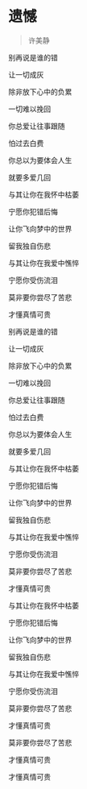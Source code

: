 # 遗憾
> 许美静

别再说是谁的错

让一切成灰

除非放下心中的负累

一切难以挽回

你总爱让往事跟随

怕过去白费

你总以为要体会人生

就要多爱几回

与其让你在我怀中枯萎

宁愿你犯错后悔

让你飞向梦中的世界

留我独自伤悲

与其让你在我爱中憔悴

宁愿你受伤流泪

莫非要你尝尽了苦悲

才懂真情可贵

别再说是谁的错

让一切成灰

除非放下心中的负累

一切难以挽回

你总爱让往事跟随

怕过去白费

你总以为要体会人生

就要多爱几回

与其让你在我怀中枯萎

宁愿你犯错后悔

让你飞向梦中的世界

留我独自伤悲

与其让你在我爱中憔悴

宁愿你受伤流泪

莫非要你尝尽了苦悲

才懂真情可贵

与其让你在我怀中枯萎

宁愿你犯错后悔

让你飞向梦中的世界

留我独自伤悲

与其让你在我爱中憔悴

宁愿你受伤流泪

莫非要你尝尽了苦悲

才懂真情可贵

莫非要你尝尽了苦悲

才懂真情可贵

才懂真情可贵